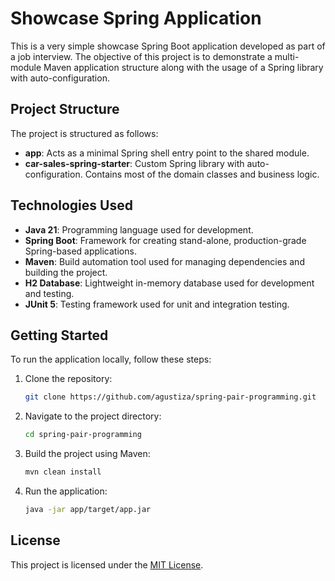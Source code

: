 # Showcase Spring Application

This is a very simple showcase Spring Boot application developed as part of a job interview. The objective of this project is to demonstrate a multi-module Maven application structure along with the usage of a Spring library with auto-configuration.

## Project Structure

The project is structured as follows:

- **app**: Acts as a minimal Spring shell entry point to the shared module.
- **car-sales-spring-starter**: Custom Spring library with auto-configuration. Contains most of the domain classes and business logic.

## Technologies Used

- **Java 21**: Programming language used for development.
- **Spring Boot**: Framework for creating stand-alone, production-grade Spring-based applications.
- **Maven**: Build automation tool used for managing dependencies and building the project.
- **H2 Database**: Lightweight in-memory database used for development and testing.
- **JUnit 5**: Testing framework used for unit and integration testing.

## Getting Started

To run the application locally, follow these steps:

1. Clone the repository:

    ```bash
    git clone https://github.com/agustiza/spring-pair-programming.git
    ```

2. Navigate to the project directory:

    ```bash
    cd spring-pair-programming
    ```

3. Build the project using Maven:

    ```bash
    mvn clean install
    ```

4. Run the application:

    ```bash
    java -jar app/target/app.jar
    ```


## License

This project is licensed under the [MIT License](LICENSE).
